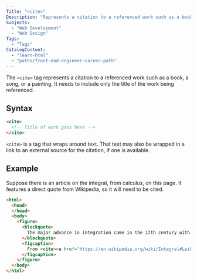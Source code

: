 ```yaml
---
Title: "<cite>"
Description: "Represents a citation to a referenced work such as a book, a song, or a painting."
Subjects:
  - "Web Development"
  - "Web Design"
Tags:
  - "Tags"
CatalogContent:
  - "learn-html"
  - "paths/front-end-engineer-career-path"
---
```


 

The `<cite>` tag represents a citation to a referenced work such as a book, a song, or a painting. It needs to include only the title of the work being referenced.

## Syntax

```html
<cite>
  <!-- Title of work goes here -->
</cite>
``` 

`<cite>` is a tag that wraps around text. That text may also be wrapped in a link to an external source for the citation, if one is available.

## Example

Suppose there is an article on the integral, from calculus, on this page. It features a direct quote from Wikipedia, so it will need to be cited.

```html
<html>
  <head>
  </head>
  <body>
    <figure>
      <blockquote>
        The major advance in integration came in the 17th century with the independent discovery of the fundamental theorem of calculus by Leibniz and Newton.
      </blockquote>
      <figcaption>
        From <cite><a href="https://en.wikipedia.org/wiki/Integral#Leibniz_and_Newton">Integral</a></cite>, on Wikipedia.
      </figcaption>
    </figure>
  </body>
</html>
```
